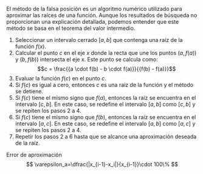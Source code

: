 El método de la falsa posición es un algoritmo numérico utilizado para aproximar las raíces de una función. Aunque los resultados de búsqueda no proporcionan una explicación detallada, podemos entender que este método se basa en el teorema del valor intermedio.
1. Seleccionar un intervalo cerrado $[a, b]$ que contenga una raíz de la función $f(x)$.
2. Calcular el punto $c$ en el eje $x$ donde la recta que une los puntos $(a, f(a))$ y $(b, f(b))$ intersecta el eje $x$. Este punto se calcula como: $$c = \frac{{a \cdot f(b) - b \cdot f(a)}}{{f(b) - f(a)}}$$
3. Evaluar la función $f(c)$ en el punto $c$.
4. Si $f(c)$ es igual a cero, entonces $c$ es una raíz de la función y el método se detiene.
5. Si $f(c)$ tiene el mismo signo que $f(a)$, entonces la raíz se encuentra en el intervalo $[c, b]$. En este caso, se redefine el intervalo $[a, b]$ como $[c, b]$ y se repiten los pasos 2 a 4.
6. Si $f(c)$ tiene el mismo signo que $f(b)$, entonces la raíz se encuentra en el intervalo $[a, c]$. En este caso, se redefine el intervalo $[a, b]$ como $[a, c]$ y se repiten los pasos 2 a 4.
7. Repetir los pasos 2 a 6 hasta que se alcance una aproximación deseada de la raíz.

Error de aproximación
$$
\varepsilon_a=\dfrac{|x_{i-1}-x_i|}{x_{i-1}}\cdot 100\%
$$
